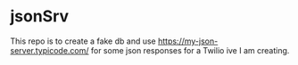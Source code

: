 # jsonSrv

This repo is to create a fake db and use https://my-json-server.typicode.com/ for some json responses for a Twilio ive I am creating. 


